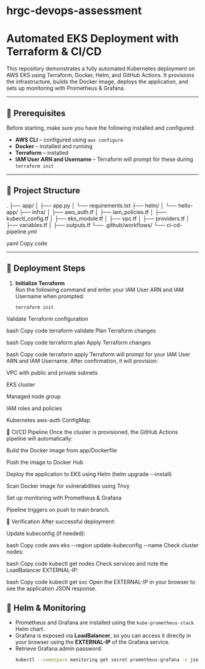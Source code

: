 # hrgc-devops-assessment
# Automated EKS Deployment with Terraform & CI/CD

This repository demonstrates a fully automated Kubernetes deployment on AWS EKS using Terraform, Docker, Helm, and GitHub Actions. It provisions the infrastructure, builds the Docker image, deploys the application, and sets up monitoring with Prometheus & Grafana.

---

## 📌 Prerequisites

Before starting, make sure you have the following installed and configured:

- **AWS CLI** – configured using `aws configure`
- **Docker** – installed and running
- **Terraform** – installed
- **IAM User ARN and Username** – Terraform will prompt for these during `terraform init`

---

## 📌 Project Structure

.
├── app/
│ ├── app.py
│ └── requirements.txt
├── helm/
│ └── hello-app/
├── infra/
│ ├── aws_auth.tf
│ ├── iam_policies.tf
│ ├── kubectl_config.tf
│ ├── eks_module.tf
│ ├── vpc.tf
│ ├── providers.tf
│ ├── variables.tf
│ ├── outputs.tf
└── .github/workflows/
└── ci-cd-pipeline.yml

yaml
Copy code

---

## 📌 Deployment Steps

1. **Initialize Terraform**  
   Run the following command and enter your IAM User ARN and IAM Username when prompted:
   ```bash
   terraform init
Validate Terraform configuration

bash
Copy code
terraform validate
Plan Terraform changes

bash
Copy code
terraform plan
Apply Terraform changes

bash
Copy code
terraform apply
Terraform will prompt for your IAM User ARN and IAM Username. After confirmation, it will provision:

VPC with public and private subnets

EKS cluster

Managed node group

IAM roles and policies

Kubernetes aws-auth ConfigMap

📌 CI/CD Pipeline
Once the cluster is provisioned, the GitHub Actions pipeline will automatically:

Build the Docker image from app/Dockerfile

Push the image to Docker Hub

Deploy the application to EKS using Helm (helm upgrade --install)

Scan Docker image for vulnerabilities using Trivy

Set up monitoring with Prometheus & Grafana

Pipeline triggers on push to main branch.

📌 Verification
After successful deployment:

Update kubeconfig (if needed):

bash
Copy code
aws eks --region <your-region> update-kubeconfig --name <cluster-name>
Check cluster nodes:

bash
Copy code
kubectl get nodes
Check services and note the LoadBalancer EXTERNAL-IP:

bash
Copy code
kubectl get svc
Open the EXTERNAL-IP in your browser to see the application JSON response.

## 📌 Helm & Monitoring

- Prometheus and Grafana are installed using the `kube-prometheus-stack` Helm chart.
- Grafana is exposed via **LoadBalancer**, so you can access it directly in your browser using the **EXTERNAL-IP** of the Grafana service.
- Retrieve Grafana admin password:
   ```bash
   kubectl --namespace monitoring get secret prometheus-grafana -o jsonpath="{.data.admin-password}" | base64 -d ; echo
